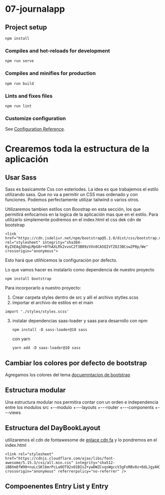 # 07-journalapp

## Project setup
```
npm install
```

### Compiles and hot-reloads for development
```
npm run serve
```

### Compiles and minifies for production
```
npm run build
```

### Lints and fixes files
```
npm run lint
```

### Customize configuration
See [Configuration Reference](https://cli.vuejs.org/config/).

# Crearemos toda la estructura de la aplicación
## Usar Sass
Sass es basicamnte Css con esteriodes. La idea es que trabajemos el estilo utilizando sass. Que no va a permitir un CSS mas ordenado y con funciones.
Podemos perfectamente utilizar tailwind o varios otros.

Utilizaremos tambien estilos con Boostrap en esta sección, los que permitirá enfocarnos en la logica de la aplicación mas que en el estilo.
Para utilizarlo simplemente podremos en el index.html el css dek cdn de bootstrap
~~~
<link href="https://cdn.jsdelivr.net/npm/bootstrap@5.1.0/dist/css/bootstrap.min.css" rel="stylesheet" integrity="sha384-KyZXEAg3QhqLMpG8r+8fhAXLRk2vvoC2f3B09zVXn8CA5QIVfZOJ3BCsw2P0p/We" crossorigin="anonymous">
~~~
Esto hará que utilñicemos la configuración por defecto.

Lo que vamos hacer es instalarlo como dependencia de nuestro proyecto
~~~
npm install bootstrap
~~~

Para incorporarlo a nuestro proyecto:
1. Crear carpeta styles dentro de src y allí el archivo stytles.scss
2. importar el archivo de estilos en el main
~~~
import './styles/styles.scss'
~~~
3. instalar dependencias saas-loader y saas para desarrollo
   con npm
   ~~~
   npm install -D sass-loader@10 sass
   ~~~
   con yarn
   ~~~
   yarn add -D saas-loader@10 sass

## Cambiar los colores por defecto de bootstrap
Agregamos los colores del tema [docuemntacion de bootstrap](https://getbootstrap.com/docs/5.1/customize/color/)

## Estructura modular
Una estructura modular nos permitira contar con un orden e independencia entre los modulos
src
+--modulo
+---layouts
+---router
+---components
+---views

## Estructura del DayBookLayout
utilizaremos el cdn de fontawesome de [enlace cdn fa](https://cdnjs.com/libraries/font-awesome/5.15.3)
y lo pondremos en el index.html
~~~
<link rel="stylesheet" href="https://cdnjs.cloudflare.com/ajax/libs/font-awesome/5.15.3/css/all.min.css" integrity="sha512-iBBXm8fW90+nuLcSKlbmrPcLa0OT92xO1BIsZ+ywDWZCvqsWgccV3gFoRBv0z+8dLJgyAHIhR35VZc2oM/gI1w==" crossorigin="anonymous" referrerpolicy="no-referrer" />
~~~

## Compoenentes Entry List y Entry
